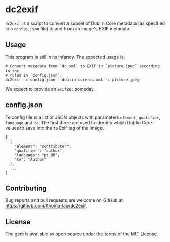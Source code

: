 # dc2exif

`dc2exif` is a script to convert a subset of Dublin Core metadata (as specified in a `config.json` file) to and from an image's EXIF metadata.

## Usage

This program is still in its infancy. The expected usage is:

    # Convert metadata from `dc.xml` to EXIF in `picture.jpeg` according to the
    # rules in `config.json`.
    dc2exif -c config.json --dublin-core dc.xml -i picture.jpeg

We expect to provide an `exif2dc` someday.

## config.json

Te config file is a list of JSON objects with parameters `element`,
`qualifier`, `language` and `to`. The first three are used to identify which
Dublin Core values to save into the `to` Exif tag of the image.

    [
      {
        "element": "contributor",
        "qualifier": "author",
        "language": "pt_BR",
        "to": "Author"
      },
      ...
    ]


## Contributing

Bug reports and pull requests are welcome on GitHub at https://github.com/Knoma-lab/dc2exif.

## License

The gem is available as open source under the terms of the [MIT License](http://opensource.org/licenses/MIT).
